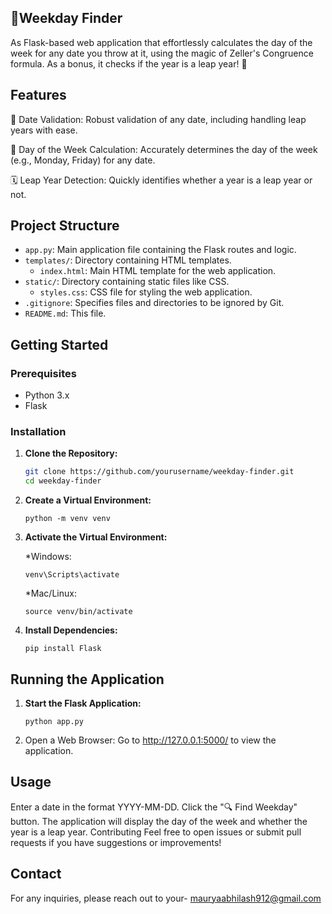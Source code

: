 ## 🌟Weekday Finder

As Flask-based web application  that effortlessly calculates the day of the week for any date you throw at it, using the magic of Zeller's Congruence formula. As a bonus, it checks if the year is a leap year! 🚀



## Features

📅 Date Validation: Robust validation of any date, including handling leap years with ease.

📆 Day of the Week Calculation: Accurately determines the day of the week (e.g., Monday, Friday) for any date.

🗓️ Leap Year Detection: Quickly identifies whether a year is a leap year or not.



## Project Structure

- `app.py`: Main application file containing the Flask routes and logic.
- `templates/`: Directory containing HTML templates.
  - `index.html`: Main HTML template for the web application.
- `static/`: Directory containing static files like CSS.
  - `styles.css`: CSS file for styling the web application.
- `.gitignore`: Specifies files and directories to be ignored by Git.
- `README.md`: This file.



## Getting Started



### Prerequisites

- Python 3.x
- Flask



### Installation

1. **Clone the Repository:**

   ```bash
   git clone https://github.com/yourusername/weekday-finder.git
   cd weekday-finder

2. **Create a Virtual Environment:**

       python -m venv venv

4. **Activate the Virtual Environment:**

    *Windows:

       venv\Scripts\activate

    *Mac/Linux:

       source venv/bin/activate


5. **Install Dependencies:**

       pip install Flask



## Running the Application

1.  **Start the Flask Application:**
     
        python app.py

2. Open a Web Browser: Go to http://127.0.0.1:5000/ to view the application.
     






## Usage
Enter a date in the format YYYY-MM-DD.
Click the "🔍 Find Weekday" button.
The application will display the day of the week and whether the year is a leap year.
Contributing
Feel free to open issues or submit pull requests if you have suggestions or improvements!


## Contact
For any inquiries, please reach out to your- mauryaabhilash912@gmail.com

